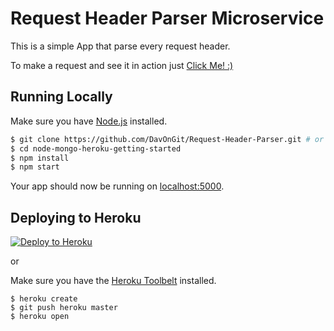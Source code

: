# Request Header Parser Microservice

This is a simple App that parse every request header.

To make a request and see it in action just [Click Me! :)](https://requestheaderparserms.herokuapp.com/api/hparser)

## Running Locally

Make sure you have [Node.js](http://nodejs.org/) installed.

```sh
$ git clone https://github.com/DavOnGit/Request-Header-Parser.git # or clone your own fork
$ cd node-mongo-heroku-getting-started
$ npm install
$ npm start
```

Your app should now be running on [localhost:5000](http://localhost:5000/).

## Deploying to Heroku

[![Deploy to Heroku](https://www.herokucdn.com/deploy/button.png)](https://heroku.com/deploy)

or

Make sure you have the [Heroku Toolbelt](https://toolbelt.heroku.com/) installed.

```
$ heroku create
$ git push heroku master
$ heroku open
```

